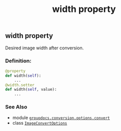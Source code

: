 ﻿---
title: width property
second_title: GroupDocs.Conversion for Python via .NET API References
description: 
type: docs
weight: 250
url: /python-net/groupdocs.conversion.options.convert/imageconvertoptions/width/
is_root: false
---

## width property


Desired image width after conversion.
### Definition:
```python
@property
def width(self):
    ...
@width.setter
def width(self, value):
    ...
```

### See Also
* module [`groupdocs.conversion.options.convert`](../../)
* class [`ImageConvertOptions`](/conversion/python-net/groupdocs.conversion.options.convert/imageconvertoptions)
